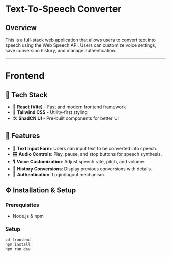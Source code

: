 # Text-To-Speech Converter

## Overview
This is a full-stack web application that allows users to convert text into speech using the Web Speech API. Users can customize voice settings, save conversion history, and manage authentication.

---

# Frontend

## 📌 Tech Stack
- 🚀 **React (Vite)** - Fast and modern frontend framework
- 🎨 **Tailwind CSS** - Utility-first styling
- 🛠️ **ShadCN UI** - Pre-built components for better UI

## 🎯 Features
- 📝 **Text Input Form**: Users can input text to be converted into speech.
- 🎛️ **Audio Controls**: Play, pause, and stop buttons for speech synthesis.
- 🎙️ **Voice Customization**: Adjust speech rate, pitch, and volume.
- 📜 **History Conversions**: Display previous conversions with details.
- 🔐 **Authentication**: Login/logout mechanism.

## ⚙️ Installation & Setup
### Prerequisites
- Node.js & npm

### Setup
```sh
cd frontend
npm install
npm run dev
```


